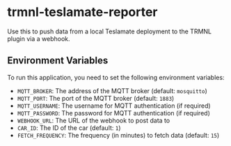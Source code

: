 # trmnl-teslamate-reporter

Use this to push data from a local Teslamate deployment to the TRMNL plugin via a webhook.

## Environment Variables

To run this application, you need to set the following environment variables:

- `MQTT_BROKER`: The address of the MQTT broker (default: `mosquitto`)
- `MQTT_PORT`: The port of the MQTT broker (default: `1883`)
- `MQTT_USERNAME`: The username for MQTT authentication (if required)
- `MQTT_PASSWORD`: The password for MQTT authentication (if required)
- `WEBHOOK_URL`: The URL of the webhook to post data to
- `CAR_ID`: The ID of the car (default: `1`)
- `FETCH_FREQUENCY`: The frequency (in minutes) to fetch data (default: `15`)
